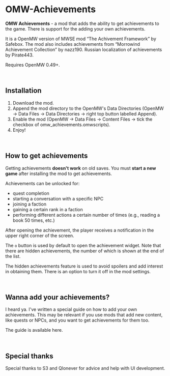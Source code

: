 # OMW-Achievements

**OMW Achievements** - a mod that adds the ability to get achievements to the game. There is support for the adding your own achievements. 

It is a OpenMW version of MWSE mod “The Achivement Framework” by Safebox. The mod also includes achievements from “Morrowind Achievement Collection” by nazz190. Russian localization of achievements by Pirate443.

Requires OpenMW 0.49+.

<br>

## Installation

1. Download the mod.
2. Append the mod directory to the OpenMW's Data Directories (OpenMW -> Data Files -> Data Directories -> right top button labelled Append).
3. Enable the mod (OpenMW -> Data Files -> Content Files -> tick the checkbox of omw_achievements.omwscripts).
4. Enjoy!

<br>

## How to get achievements

Getting achievements **doesn't work** on old saves. You must **start a new game** after installing the mod to get achievements.

Achievements can be unlocked for: 
- quest completion
- starting a conversation with a specific NPC
- joining a faction
- gaining a certain rank in a faction
- performing different actions a certain number of times (e.g., reading a book 50 times, etc.)

After opening the achievement, the player receives a notification in the upper right corner of the screen.

The `o` button is used by default to open the achievement widget. Note that there are hidden achievements, the number of which is shown at the end of the list.

The hidden achievements feature is used to avoid spoilers and add interest in obtaining them. There is an option to turn it off in the mod settings.

<br>

## Wanna add your achievements?

I heard ya. I've written a special guide on how to add your own achievements. This may be relevant if you use mods that add new content, like quests or NPCs, and you want to get achievements for them too.

The guide is available here.

<br>

## Special thanks

Special thanks to S3 and Qlonever for advice and help with UI development.
